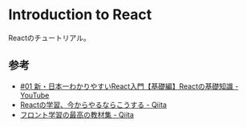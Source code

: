 # Introduction to React

Reactのチュートリアル。

## 参考

- [#01 新・日本一わかりやすいReact入門【基礎編】Reactの基礎知識 - YouTube](https://www.youtube.com/watch?v=XKSYF2aZnkQ&list=PLX8Rsrpnn3IWPoM7-1YPDksRRkamRY25k)
- [Reactの学習、今からやるならこうする - Qiita](https://qiita.com/d0ne1s/items/971ffc8db6815e9aaad0#%E5%AD%A6%E7%BF%92%E5%89%8D%E3%81%AE%E7%9F%A5%E8%AD%98%E3%83%AC%E3%83%99%E3%83%AB)
- [フロント学習の最高の教材集 - Qiita](https://qiita.com/KNR109/items/201c133d6eeaabf675a7)
